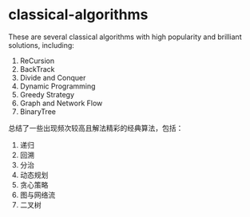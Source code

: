 # classical-algorithms
These are several classical algorithms with high popularity and brilliant solutions, including:
1. ReCursion
2. BackTrack
3. Divide and Conquer
4. Dynamic Programming
5. Greedy Strategy
6. Graph and Network Flow
7. BinaryTree

总结了一些出现频次较高且解法精彩的经典算法，包括：
1. 递归
2. 回溯
3. 分治
4. 动态规划
5. 贪心策略
6. 图与网络流
7. 二叉树

